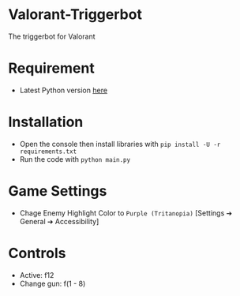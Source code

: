 # Valorant-Triggerbot
The triggerbot for Valorant

# Requirement
- Latest Python version [here](https://www.python.org/downloads/)
  
# Installation
- Open the console then install libraries with `pip install -U -r requirements.txt`
- Run the code with `python main.py`
  
# Game Settings
- Chage Enemy Highlight Color to ```Purple (Tritanopia)``` [Settings ➔ General ➔ Accessibility]

# Controls
- Active: f12
- Change gun: f(1 - 8)
